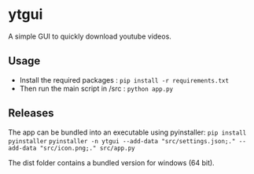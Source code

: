 # ytgui

A simple GUI to quickly download youtube videos.

## Usage

- Install the required packages : `pip install -r requirements.txt`
- Then run the main script in /src : `python app.py`

## Releases

The app can be bundled into an executable using pyinstaller:
`pip install pyinstaller`
`pyinstaller -n ytgui --add-data "src/settings.json;." --add-data "src/icon.png;." src/app.py`

The dist folder contains a bundled version for windows (64 bit).

